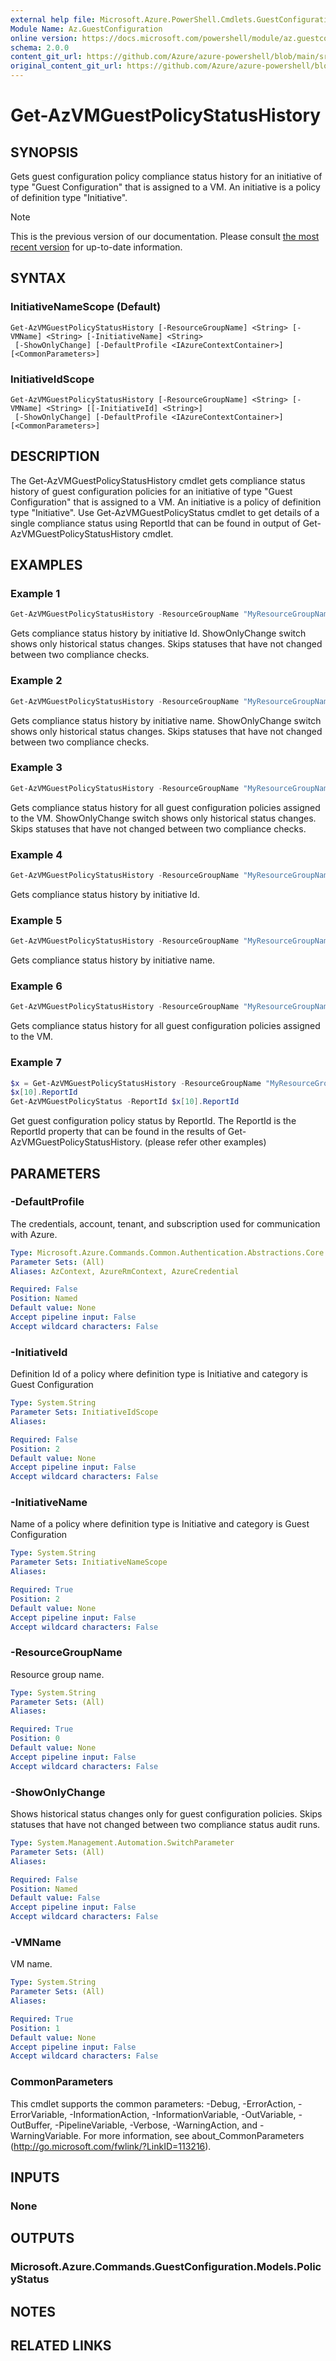 ```yaml
---
external help file: Microsoft.Azure.PowerShell.Cmdlets.GuestConfiguration.dll-Help.xml
Module Name: Az.GuestConfiguration
online version: https://docs.microsoft.com/powershell/module/az.guestconfiguration/get-azvmguestpolicystatushistory
schema: 2.0.0
content_git_url: https://github.com/Azure/azure-powershell/blob/main/src/GuestConfiguration/GuestConfiguration/help/Get-AzVMGuestPolicyStatusHistory.md
original_content_git_url: https://github.com/Azure/azure-powershell/blob/main/src/GuestConfiguration/GuestConfiguration/help/Get-AzVMGuestPolicyStatusHistory.md
---
```


# Get-AzVMGuestPolicyStatusHistory

## SYNOPSIS
Gets guest configuration policy compliance status history for an initiative of type "Guest Configuration" that is assigned to a VM.
An initiative is a policy of definition type "Initiative".

> [!NOTE]
>This is the previous version of our documentation. Please consult [the most recent version](/powershell/module/az.guestconfiguration/get-azvmguestpolicystatushistory) for up-to-date information.

## SYNTAX

### InitiativeNameScope (Default)
```
Get-AzVMGuestPolicyStatusHistory [-ResourceGroupName] <String> [-VMName] <String> [-InitiativeName] <String>
 [-ShowOnlyChange] [-DefaultProfile <IAzureContextContainer>] [<CommonParameters>]
```

### InitiativeIdScope
```
Get-AzVMGuestPolicyStatusHistory [-ResourceGroupName] <String> [-VMName] <String> [[-InitiativeId] <String>]
 [-ShowOnlyChange] [-DefaultProfile <IAzureContextContainer>] [<CommonParameters>]
```

## DESCRIPTION
The Get-AzVMGuestPolicyStatusHistory cmdlet gets compliance status history of guest configuration policies for an initiative of type "Guest Configuration" that is assigned to a VM.
An initiative is a policy of definition type "Initiative".
Use Get-AzVMGuestPolicyStatus cmdlet to get details of a single compliance status using ReportId that can be found in output of Get-AzVMGuestPolicyStatusHistory cmdlet.

## EXAMPLES

### Example 1
```powershell
Get-AzVMGuestPolicyStatusHistory -ResourceGroupName "MyResourceGroupName" -VMName "MyVMName" -InitiativeId "/providers/Microsoft.Authorization/policySetDefinitions/3fa7cbf5-c0a4-4a59-85a5-cca4d996d5af" -ShowOnlyChange
```

Gets compliance status history by initiative Id.
ShowOnlyChange switch shows only historical status changes.
Skips statuses that have not changed between two compliance checks.

### Example 2
```powershell
Get-AzVMGuestPolicyStatusHistory -ResourceGroupName "MyResourceGroupName" -VMName "MyVMName" -InitiativeName "b5a822e0-ba98-4e54-9278-5d9833aa9b17" -ShowOnlyChange
```

Gets compliance status history by initiative name.
ShowOnlyChange switch shows only historical status changes.
Skips statuses that have not changed between two compliance checks.

### Example 3
```powershell
Get-AzVMGuestPolicyStatusHistory -ResourceGroupName "MyResourceGroupName" -VMName "MyVMName" -ShowOnlyChange
```

Gets compliance status history for all guest configuration policies assigned to the VM.
ShowOnlyChange switch shows only historical status changes.
Skips statuses that have not changed between two compliance checks.

### Example 4
```powershell
Get-AzVMGuestPolicyStatusHistory -ResourceGroupName "MyResourceGroupName" -VMName "MyVMName" -InitiativeId "/providers/Microsoft.Authorization/policySetDefinitions/3fa7cbf5-c0a4-4a59-85a5-cca4d996d5af"
```

Gets compliance status history by initiative Id.

### Example 5
```powershell
Get-AzVMGuestPolicyStatusHistory -ResourceGroupName "MyResourceGroupName" -VMName "MyVMName" -InitiativeName "b5a822e0-ba98-4e54-9278-5d9833aa9b17"
```

Gets compliance status history by initiative name.

### Example 6
```powershell
Get-AzVMGuestPolicyStatusHistory -ResourceGroupName "MyResourceGroupName" -VMName "MyVMName"
```
Gets compliance status history for all guest configuration policies assigned to the VM.

### Example 7
```powershell
$x = Get-AzVMGuestPolicyStatusHistory -ResourceGroupName "MyResourceGroupName" -VMName "MyVMName"
$x[10].ReportId
Get-AzVMGuestPolicyStatus -ReportId $x[10].ReportId
```

Get guest configuration policy status by ReportId.
The ReportId is the ReportId property that can be found in the results of Get-AzVMGuestPolicyStatusHistory. (please refer other examples)

## PARAMETERS

### -DefaultProfile
The credentials, account, tenant, and subscription used for communication with Azure.

```yaml
Type: Microsoft.Azure.Commands.Common.Authentication.Abstractions.Core.IAzureContextContainer
Parameter Sets: (All)
Aliases: AzContext, AzureRmContext, AzureCredential

Required: False
Position: Named
Default value: None
Accept pipeline input: False
Accept wildcard characters: False
```

### -InitiativeId
Definition Id of a policy where definition type is Initiative and category is Guest Configuration

```yaml
Type: System.String
Parameter Sets: InitiativeIdScope
Aliases:

Required: False
Position: 2
Default value: None
Accept pipeline input: False
Accept wildcard characters: False
```

### -InitiativeName
Name of a policy where definition type is Initiative and category is Guest Configuration

```yaml
Type: System.String
Parameter Sets: InitiativeNameScope
Aliases:

Required: True
Position: 2
Default value: None
Accept pipeline input: False
Accept wildcard characters: False
```

### -ResourceGroupName
Resource group name.

```yaml
Type: System.String
Parameter Sets: (All)
Aliases:

Required: True
Position: 0
Default value: None
Accept pipeline input: False
Accept wildcard characters: False
```

### -ShowOnlyChange
Shows historical status changes only for guest configuration policies.
Skips statuses that have not changed between two compliance status audit runs.

```yaml
Type: System.Management.Automation.SwitchParameter
Parameter Sets: (All)
Aliases:

Required: False
Position: Named
Default value: False
Accept pipeline input: False
Accept wildcard characters: False
```

### -VMName
VM name.

```yaml
Type: System.String
Parameter Sets: (All)
Aliases:

Required: True
Position: 1
Default value: None
Accept pipeline input: False
Accept wildcard characters: False
```

### CommonParameters
This cmdlet supports the common parameters: -Debug, -ErrorAction, -ErrorVariable, -InformationAction, -InformationVariable, -OutVariable, -OutBuffer, -PipelineVariable, -Verbose, -WarningAction, and -WarningVariable. For more information, see about_CommonParameters (http://go.microsoft.com/fwlink/?LinkID=113216).

## INPUTS

### None
## OUTPUTS

### Microsoft.Azure.Commands.GuestConfiguration.Models.PolicyStatus
## NOTES

## RELATED LINKS
